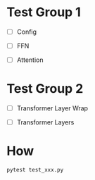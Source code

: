 # Test Group 1
- [ ] Config
- [ ] FFN
- [ ] Attention


# Test Group 2
- [ ] Transformer Layer Wrap
- [ ] Transformer Layers


# How
```python
pytest test_xxx.py
```

